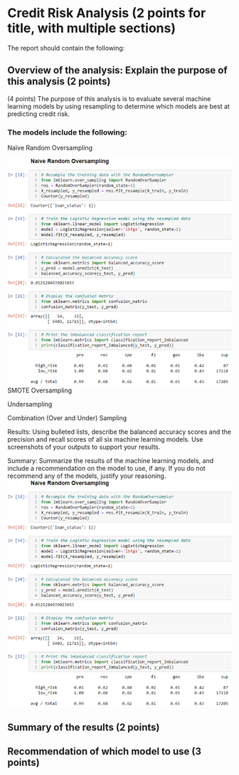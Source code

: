 # Credit Risk Analysis (2 points for title, with multiple sections)

The report should contain the following:

## Overview of the analysis: Explain the purpose of this analysis (2 points)

(4 points) The purpose of this analysis is to evaluate several machine learning models by using resampling to determine which models are best at predicting credit risk.

### The models include the following:

Naïve Random Oversampling</p>
![Naive_Random_Oversampling.png](Resources/Naive_Random_Oversampling.png)
SMOTE Oversampling</p>
Undersampling</p>
Combination (Over and Under) Sampling</p>

Results: Using bulleted lists, describe the balanced accuracy scores and the precision and recall scores of all six machine learning models. Use screenshots of your outputs to support your results.

Summary: Summarize the results of the machine learning models, and include a recommendation on the model to use, if any. If you do not recommend any of the models, justify your reasoning.
![Naive_Random_Oversampling.png](Resources/Naive_Random_Oversampling.png)

## Summary of the results (2 points)
## Recommendation of which model to use (3 points)
